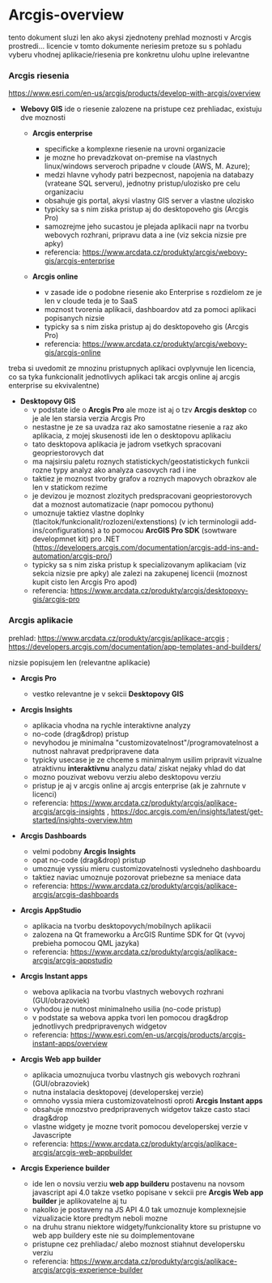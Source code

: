 # Arcgis-overview

tento dokument sluzi len ako akysi zjednoteny prehlad moznosti v Arcgis prostredi...
licencie v tomto dokumente neriesim pretoze su s pohladu vyberu vhodnej aplikacie/riesenia pre konkretnu ulohu uplne irelevantne

### Arcgis riesenia
https://www.esri.com/en-us/arcgis/products/develop-with-arcgis/overview
* **Webovy GIS**
  ide o riesenie zalozene na pristupe cez prehliadac, existuju dve moznosti
  -  **Arcgis enterprise**
      - specificke a komplexne riesenie na urovni organizacie 
      - je mozne ho prevadzkovat on-premise na vlastnych linux/windows serveroch pripadne v cloude (AWS, M. Azure);
      - medzi hlavne vyhody patri bezpecnost, napojenia na databazy (vrateane SQL serveru), jednotny pristup/ulozisko pre celu organizaciu
      - obsahuje gis portal, akysi vlastny GIS server a vlastne ulozisko
      - typicky sa s nim ziska pristup aj do desktopoveho gis (Arcgis Pro)
      - samozrejme jeho sucastou je plejada aplikacii napr na tvorbu webovych rozhrani, pripravu data a ine (viz sekcia nizsie pre apky)
      - referencia: https://www.arcdata.cz/produkty/arcgis/webovy-gis/arcgis-enterprise
    
  - **Arcgis online** 
    - v zasade ide o podobne riesenie ako Enterprise s rozdielom ze je len v cloude teda je to SaaS
    - moznost tvorenia aplikacii, dashboardov atd za pomoci aplikaci popisanych nizsie 
    - typicky sa s nim ziska pristup aj do desktopoveho gis (Arcgis Pro)
    - referencia: https://www.arcdata.cz/produkty/arcgis/webovy-gis/arcgis-online
                    
treba si uvedomit ze mnozinu pristupnych aplikaci ovplyvnuje len licencia, co sa tyka funkcionalit jednotlivych aplikaci tak arcgis online aj arcgis enterprise su ekvivalentne)

* **Desktopovy GIS** 
  - v podstate ide o **Arcgis Pro** ale moze ist aj o tzv **Arcgis desktop** co je ale len starsia verzia Arcgis Pro
  - nestastne je ze sa uvadza raz ako samostatne riesenie a raz ako aplikacia, z mojej skusenosti ide len o desktopovu aplikaciu
  - tato desktopova aplikacia je jadrom vsetkych spracovani geopriestorovych dat
  - ma najsirsiu paletu roznych statistickych/geostatistickych funkcii rozne typy analyz ako analyza casovych rad i ine
  - taktiez je moznost tvorby grafov a roznych mapovych obrazkov ale len v statickom rezime
  - je devizou je moznost zlozitych predspracovani geopriestorovych dat a moznost automatizacie (napr pomocou pythonu)
  - umoznuje taktiez vlastne doplnky (tlacitok/funkcionalit/rozlozeni/extenstions) (v ich terminologii add-ins/configurations) a to pomocou
     **ArcGIS Pro SDK** (sowtware developmnet kit) pro .NET (https://developers.arcgis.com/documentation/arcgis-add-ins-and-automation/arcgis-pro/)
  - typicky sa s nim ziska pristup k specializovanym aplikaciam (viz sekcia nizsie pre apky) ale zalezi na zakupenej licencii (moznost kupit cisto len Arcgis Pro apod)
  - referencia: https://www.arcdata.cz/produkty/arcgis/desktopovy-gis/arcgis-pro
  
### Arcgis aplikacie 
prehlad: https://www.arcdata.cz/produkty/arcgis/aplikace-arcgis ; https://developers.arcgis.com/documentation/app-templates-and-builders/ 

nizsie popisujem len (relevantne aplikacie)
  * **Arcgis Pro**
    - vestko relevantne je v sekcii **Desktopovy GIS**
  * **Arcgis Insights**
    - aplikacia vhodna na rychle interaktivne analyzy
    - no-code (drag&drop) pristup
    - nevyhodou je minimalna "customizovatelnost"/programovatelnost a nutnost nahravat predpripravene data
    - typicky usecase je ze chceme s minimalnym usilim pripravit vizualne atraktivnu **interaktivnu** analyzu data/ ziskat nejaky vhlad do dat 
    - mozno pouzivat webovu verziu alebo desktopovu verziu
    - pristup je aj v arcgis online aj arcgis enterprise (ak je zahrnute v licenci)
    - referencia: https://www.arcdata.cz/produkty/arcgis/aplikace-arcgis/arcgis-insights , https://doc.arcgis.com/en/insights/latest/get-started/insights-overview.htm
    
    
  * **Arcgis Dashboards**
    - velmi podobny **Arcgis Insights**
    - opat no-code (drag&drop) pristup
    - umoznuje vyssiu mieru customizovatelnosti vysledneho dashboardu
    - taktiez naviac umoznuje pozorovat priebezne sa meniace data
    - referencia: https://www.arcdata.cz/produkty/arcgis/aplikace-arcgis/arcgis-dashboards
    
  * **Arcgis AppStudio**
    - aplikacia na tvorbu desktopovych/mobilnych aplikacii
    - zalozena na Qt frameworku a ArcGIS Runtime SDK for Qt (vyvoj prebieha pomocou QML jazyka)
    - referencia: https://www.arcdata.cz/produkty/arcgis/aplikace-arcgis/arcgis-appstudio
  
  * **Arcgis Instant apps**
    - webova aplikacia na tvorbu vlastnych webovych rozhrani (GUI/obrazoviek)
    - vyhodou je nutnost minimalneho usilia (no-code pristup)
    - v podstate sa webova appka tvori len pomocou drag&drop jednotlivych predpripravenych widgetov
    - referencia: https://www.esri.com/en-us/arcgis/products/arcgis-instant-apps/overview
  * **Arcgis Web app builder**
    - aplikacia umoznujuca tvorbu vlastnych gis webovych rozhrani (GUI/obrazoviek)
    - nutna instalacia desktopovej (developerskej verzie)
    - omnoho vyssia miera customizovatelnosti oproti **Arcgis Instant apps**
    - obsahuje mnozstvo predpripravenych widgetov takze casto staci drag&drop
    - vlastne widgety je mozne tvorit pomocou developerskej verzie v Javascripte
    - referencia: https://www.arcdata.cz/produkty/arcgis/aplikace-arcgis/arcgis-web-appbuilder
    
  * **Arcgis Experience builder**
    - ide len o novsiu verziu **web app builderu** postavenu na novsom javascript api 4.0 takze vsetko popisane v sekcii pre **Arcgis Web app builder** je            aplikovatelne aj tu
    - nakolko je postaveny na JS API 4.0 tak umoznuje komplexnejsie vizualizacie ktore predtym neboli mozne
    - na druhu stranu niektore widgety/funkcionality ktore su pristupne vo web app buildery este nie su doimplementovane
    - pristupne cez prehliadac/ alebo moznost stiahnut developersku verziu
    - referencia: https://www.arcdata.cz/produkty/arcgis/aplikace-arcgis/arcgis-experience-builder
  
  
  
